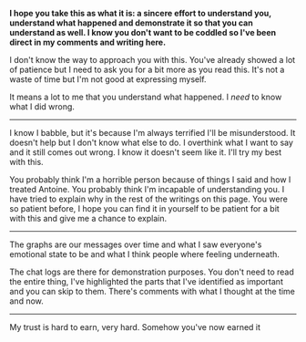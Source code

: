 **I hope you take this as what it is: a sincere effort to understand you, understand what happened and demonstrate it so that you can understand as well. I know you don't want to be coddled so I've been direct in my comments and writing here.**

I don't know the way to approach you with this. You've already showed a lot of patience but I need to ask you for a bit more as you read this. It's not a waste of time but I'm not good at expressing myself.

It means a lot to me that you understand what happened. I _need_ to know what I did wrong.

---

I know I babble, but it's because I'm always terrified I'll be misunderstood. It doesn't help but I don't know what else to do. I overthink what I want to say and it still comes out wrong. I know it doesn't seem like it. I'll try my best with this.

You probably think I'm a horrible person because of things I said and how I treated Antoine. You probably think I'm incapable of understanding you. I have tried to explain why in the rest of the writings on this page. You were so patient before, I hope you can find it in yourself to be patient for a bit with this and give me a chance to explain.

---

The graphs are our messages over time and what I saw everyone's emotional state to be and what I think people where feeling underneath.

The chat logs are there for demonstration purposes. You don't need to read the entire thing, I've highlighted the parts that I've identified as important and you can skip to them. There's comments with what I thought at the time and now.

---

My trust is hard to earn, very hard. Somehow you've now earned it
